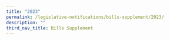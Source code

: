 ```yaml
---
title: "2023"
permalink: /legislative-notifications/bills-supplement/2023/
description: ""
third_nav_title: Bills Supplement
---
```

